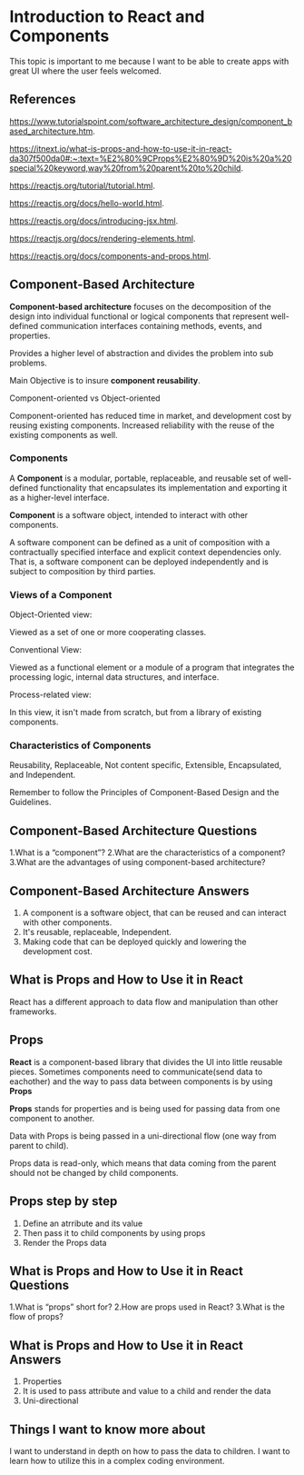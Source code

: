 # Introduction to React and Components

This topic is important to me because I want to be able to create apps with great UI where the user feels welcomed.

## References

<https://www.tutorialspoint.com/software_architecture_design/component_based_architecture.htm>.

<https://itnext.io/what-is-props-and-how-to-use-it-in-react-da307f500da0#:~:text=%E2%80%9CProps%E2%80%9D%20is%20a%20special%20keyword,way%20from%20parent%20to%20child>.

<https://reactjs.org/tutorial/tutorial.html>.

<https://reactjs.org/docs/hello-world.html>.

<https://reactjs.org/docs/introducing-jsx.html>.

<https://reactjs.org/docs/rendering-elements.html>.

<https://reactjs.org/docs/components-and-props.html>.

## Component-Based Architecture

**Component-based architecture** focuses on the decomposition of the design into individual functional or logical components that represent well-defined communication interfaces containing methods, events, and properties.

Provides a higher level of abstraction and divides the problem into sub problems.

Main Objective is to insure **component reusability**.

Component-oriented vs Object-oriented

Component-oriented has reduced time in market, and development cost by reusing existing components.
Increased reliability with the reuse of the existing components as well.

### Components

A **Component** is a modular, portable, replaceable, and reusable set of well-defined functionality that encapsulates its implementation and exporting it as a higher-level interface.

**Component** is a software object, intended to interact with other components.

A software component can be defined as a unit of composition with a contractually specified interface and explicit context dependencies only. That is, a software component can be deployed independently and is subject to composition by third parties.

### Views of a Component

Object-Oriented view:

Viewed as a set of one or more cooperating classes.

Conventional View:

Viewed as a functional element or a module of a program that integrates the processing logic, internal data structures, and interface.

Process-related view:

In this view, it isn't made from scratch, but from a library of existing components.

### Characteristics of Components

Reusability, Replaceable, Not content specific, Extensible, Encapsulated, and Independent.

Remember to follow the Principles of Component-Based Design and the Guidelines.

## Component-Based Architecture Questions

1.What is a “component”?
2.What are the characteristics of a component?
3.What are the advantages of using component-based architecture?

## Component-Based Architecture Answers

1. A component is a software object, that can be reused and can interact with other components.
2. It's reusable, replaceable, Independent.
3. Making code that can be deployed quickly and lowering the development cost.

## What is Props and How to Use it in React

React has a different approach to data flow and manipulation than other frameworks.

## Props

**React** is a component-based library that divides the UI into little reusable pieces. Sometimes components need to communicate(send data to eachother) and the way to pass data between components is by using **Props**

**Props** stands for properties and is being used for passing data from one component to another.

Data with Props is being passed in a uni-directional flow (one way from parent to child).

Props data is read-only, which means that data coming from the parent should not be changed by child components.

## Props step by step

1. Define an atrribute and its value
2. Then pass it to child components by using props
3. Render the Props data



## What is Props and How to Use it in React Questions

1.What is “props” short for?
2.How are props used in React?
3.What is the flow of props?

## What is Props and How to Use it in React Answers

1. Properties
2. It is used to pass attribute and value to a child and render the data
3. Uni-directional

## Things I want to know more about

I want to understand in depth on how to pass the data to children.
I want to learn how to utilize this in a complex coding environment.


